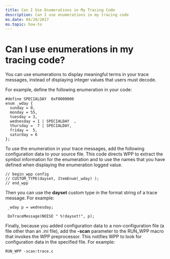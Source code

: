 ```yaml
---
title: Can I Use Enumerations in My Tracing Code
description: Can I use enumerations in my tracing code
ms.date: 04/20/2017
ms.topic: how-to
---
```


# Can I use enumerations in my tracing code?


You can use enumerations to display meaningful terms in your trace messages, instead of displaying integer values that users must decode.

For example, define the following enumeration in your code:

```
#define SPECIALDAY  0xF0000000
enum _wday {
  sunday = 0,
  monday = 55,
  tuesday = 3,
  wednesday = 1 | SPECIALDAY  ,
  thursday =  7 | SPECIALDAY,
  friday =  5,
  saturday = 6
};
```

To use the enumeration in your trace messages, add the following configuration data to your source file. This code directs WPP to extract the symbol information for the enumeration and to use the names that you have defined when displaying the enumeration logged value.

```
// begin_wpp config 
// CUSTOM_TYPE(dayset, ItemEnum(_wday) );
// end_wpp
```

Then you can use the **dayset** custom type in the format string of a trace message. For example:

```
 _wday p = wednesday;

 DoTraceMessage(NOISE " %!dayset!", p);
```

Finally, because you added configuration data to a non-configuration file (a file other than an .ini file), add the **-scan** parameter to the RUN\_WPP macro that invokes the WPP preprocessor. This notifies WPP to look for configuration data in the specified file. For example:

```
RUN_WPP -scan:trace.c
```









